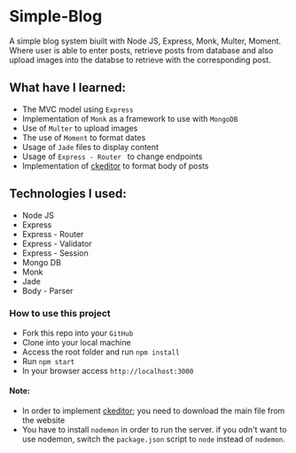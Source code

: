 # Simple-Blog
A simple blog system biuilt with Node JS, Express, Monk, Multer, Moment. Where user is able to enter posts, retrieve posts 
from database and also upload images into the databse to retrieve with the corresponding post. 

## What have I learned: 
* The MVC model using `Express` 
* Implementation of `Monk` as a framework to use with `MongoDB`
* Use of `Multer` to upload images 
* The use of `Moment` to format dates 
* Usage of `Jade` files to display content
* Usage of `Express - Router ` to change endpoints 
* Implementation of [ckeditor](https://ckeditor.com/) to format body of posts 

## Technologies I used: 
* Node JS
* Express
* Express - Router 
* Express - Validator 
* Express - Session 
* Mongo DB 
* Monk 
* Jade 
* Body - Parser 

### How to use this project 
* Fork this repo into your `GitHub` 
* Clone into your local machine 
* Access the root folder and run `npm install`
* Run `npm start`
* In your browser access `http://localhost:3000` 

#### Note: 
* In order to implement [ckeditor](https://ckeditor.com/); you need to download the main file from the website
* You have to install `nodemon` in order to run the server. if you odn't want to use nodemon, switch the `package.json`
  script to `node` instead of `nodemon`. 
